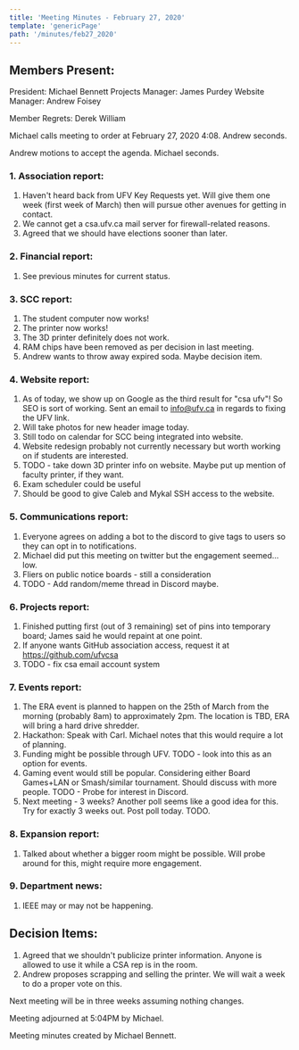 ```yaml
---
title: 'Meeting Minutes - February 27, 2020'
template: 'genericPage'
path: '/minutes/feb27_2020'
---
```


## Members Present:

President: Michael Bennett
Projects Manager: James Purdey
Website Manager: Andrew Foisey

Member Regrets:
Derek
William

Michael calls meeting to order at February 27, 2020 4:08. Andrew seconds.

Andrew motions to accept the agenda. Michael seconds.

### 1. Association report:

1. Haven't heard back from UFV Key Requests yet. Will give them one week (first week of March) then will pursue other avenues for getting in contact.
2. We cannot get a csa.ufv.ca mail server for firewall-related reasons.
3. Agreed that we should have elections sooner than later.

### 2. Financial report:

1. See previous minutes for current status.

### 3. SCC report:

1.  The student computer now works!
2.  The printer now works!
3.  The 3D printer definitely does not work.
4.  RAM chips have been removed as per decision in last meeting.
5.  Andrew wants to throw away expired soda. Maybe decision item.

### 4. Website report:

1.  As of today, we show up on Google as the third result for "csa ufv"! So SEO is sort of working. Sent an email to info@ufv.ca in regards to fixing the UFV link.
2.  Will take photos for new header image today.
3.  Still todo on calendar for SCC being integrated into website.
4.  Website redesign probably not currently necessary but worth working on if students are interested.
5.  TODO - take down 3D printer info on website. Maybe put up mention of faculty printer, if they want.
6.  Exam scheduler could be useful
7.  Should be good to give Caleb and Mykal SSH access to the website.

### 5. Communications report:

1.  Everyone agrees on adding a bot to the discord to give tags to users so they can opt in to notifications.
2.  Michael did put this meeting on twitter but the engagement seemed... low.
3.  Fliers on public notice boards - still a consideration
4.  TODO - Add random/meme thread in Discord maybe.

### 6. Projects report:

1.  Finished putting first (out of 3 remaining) set of pins into temporary board; James said he would repaint at one point.
3.  If anyone wants GitHub association access, request it at https://github.com/ufvcsa
3.  TODO - fix csa email account system

### 7. Events report:

1.  The ERA event is planned to happen on the 25th of March from the morning (probably 8am) to approximately 2pm. The location is TBD, ERA will bring a hard drive shredder.
2.  Hackathon: Speak with Carl. Michael notes that this would require a lot of planning.
3.  Funding might be possible through UFV. TODO - look into this as an option for events.
4.  Gaming event would still be popular. Considering either Board Games+LAN or Smash/similar tournament. Should discuss with more people. TODO - Probe for interest in Discord.
5.  Next meeting - 3 weeks? Another poll seems like a good idea for this. Try for exactly 3 weeks out. Post poll today. TODO.

### 8. Expansion report:

1.  Talked about whether a bigger room might be possible. Will probe around for this, might require more engagement.

### 9. Department news:

1.  IEEE may or may not be happening.

## Decision Items:

1. Agreed that we shouldn't publicize printer information. Anyone is allowed to use it while a CSA rep is in the room.
2. Andrew proposes scrapping and selling the printer. We will wait a week to do a proper vote on this.

Next meeting will be in three weeks assuming nothing changes.

Meeting adjourned at 5:04PM by Michael.

Meeting minutes created by Michael Bennett.
